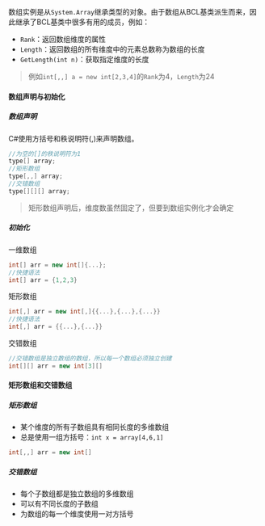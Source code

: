 数组实例是从`System.Array`继承类型的对象。由于数组从BCL基类派生而来，因此继承了BCL基类中很多有用的成员，例如：
- `Rank`：返回数组维度的属性
- `Length`：返回数组的所有维度中的元素总数称为数组的长度
- `GetLength(int n)`：获取指定维度的长度
>例如`int[,,] a = new int[2,3,4]`的`Rank`为4，`Length`为24
#### 数组声明与初始化
##### 数组声明
C#使用方括号和秩说明符(,)来声明数组。
```c#
//为空的[]的秩说明符为1
type[] array;
//矩形数组
type[,,] array;
//交错数组
type[][][] array;
```
>矩形数组声明后，维度数虽然固定了，但要到数组实例化才会确定
##### 初始化
一维数组
```c#
int[] arr = new int[]{...};
//快捷语法
int[] arr = {1,2,3}
```
矩形数组
```c#
int[,] arr = new int[,]{{...},{...},{...}}
//快捷语法
int[,] arr = {{...},{...}}
```
交错数组
```c#
//交错数组是独立数组的数组，所以每一个数组必须独立创建
int[][] arr = new int[3][]
```
#### 矩形数组和交错数组
##### 矩形数组
- 某个维度的所有子数组具有相同长度的多维数组
- 总是使用一组方括号：`int x = array[4,6,1]`
```c#
int[,,] arr = new int[]
```
##### 交错数组
- 每个子数组都是独立数组的多维数组
- 可以有不同长度的子数组
- 为数组的每一个维度使用一对方括号